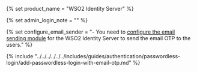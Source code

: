 {% set product_name = "WSO2 Identity Server" %}

{% set admin_login_note = "" %}

{% set configure_email_sender = "- You need to [configure the email sending module](../../../../deploy/configure/email-sending-module) for the WSO2 Identity Server to send the email OTP to the users." %}

{% include "../../../../../../includes/guides/authentication/passwordless-login/add-passwordless-login-with-email-otp.md" %}